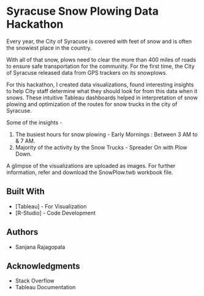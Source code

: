 # Syracuse Snow Plowing Data Hackathon

Every year, the City of Syracuse is covered with feet of snow and is often the snowiest place in the country. 

With all of that snow, plows need to clear the more than 400 miles of roads to ensure safe transportation for the community. For the first time, the City of Syracuse  released data from GPS trackers on its snowplows.

For this hackathon, I created data visualizations, found interesting insights to help City staff determine what they should look for from this data when it snows. These intuitive Tableau dashboards helped in interpretation of snow plowing and optimization of the routes for snow trucks in the city of Syracuse.


Some of the insights - 
1. The busiest hours for snow plowing - Early Mornings : Between 3 AM to & 7 AM.
2. Majority of the activity by the Snow Trucks - Spreader On with Plow Down.

A glimpse of the visualizations are uploaded as images. For further information, refer and download the SnowPlow.twb workbook file. 

## Built With

* [Tableau] - For Visualization 
* [R-Studio] - Code Development

## Authors

* Sanjana Rajagopala

## Acknowledgments

* Stack Overflow
* Tableau Documentation
